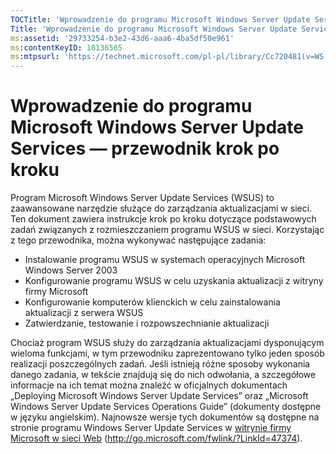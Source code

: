 ```yaml
---
TOCTitle: 'Wprowadzenie do programu Microsoft Windows Server Update Services — przewodnik krok po kroku'
Title: 'Wprowadzenie do programu Microsoft Windows Server Update Services — przewodnik krok po kroku'
ms:assetid: '29733254-b3e2-43d6-aaa6-4ba5df50e961'
ms:contentKeyID: 18136565
ms:mtpsurl: 'https://technet.microsoft.com/pl-pl/library/Cc720481(v=WS.10)'
---
```


Wprowadzenie do programu Microsoft Windows Server Update Services — przewodnik krok po kroku
============================================================================================

Program Microsoft Windows Server Update Services (WSUS) to zaawansowane narzędzie służące do zarządzania aktualizacjami w sieci. Ten dokument zawiera instrukcje krok po kroku dotyczące podstawowych zadań związanych z rozmieszczaniem programu WSUS w sieci. Korzystając z tego przewodnika, można wykonywać następujące zadania:

-   Instalowanie programu WSUS w systemach operacyjnych Microsoft Windows Server 2003
-   Konfigurowanie programu WSUS w celu uzyskania aktualizacji z witryny firmy Microsoft
-   Konfigurowanie komputerów klienckich w celu zainstalowania aktualizacji z serwera WSUS
-   Zatwierdzanie, testowanie i rozpowszechnianie aktualizacji

Chociaż program WSUS służy do zarządzania aktualizacjami dysponującym wieloma funkcjami, w tym przewodniku zaprezentowano tylko jeden sposób realizacji poszczególnych zadań. Jeśli istnieją różne sposoby wykonania danego zadania, w tekście znajdują się do nich odwołania, a szczegółowe informacje na ich temat można znaleźć w oficjalnych dokumentach „Deploying Microsoft Windows Server Update Services” oraz „Microsoft Windows Server Update Services Operations Guide” (dokumenty dostępne w języku angielskim). Najnowsze wersje tych dokumentów są dostępne na stronie programu Windows Server Update Services w [witrynie firmy Microsoft w sieci Web](http://go.microsoft.com/fwlink/?linkid=47374) (http://go.microsoft.com/fwlink/?LinkId=47374).
